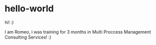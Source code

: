 # hello-world

hi! :)

I am Romeo, i was training for 3 months in Multi Proccess Management Consulting Services! :)
